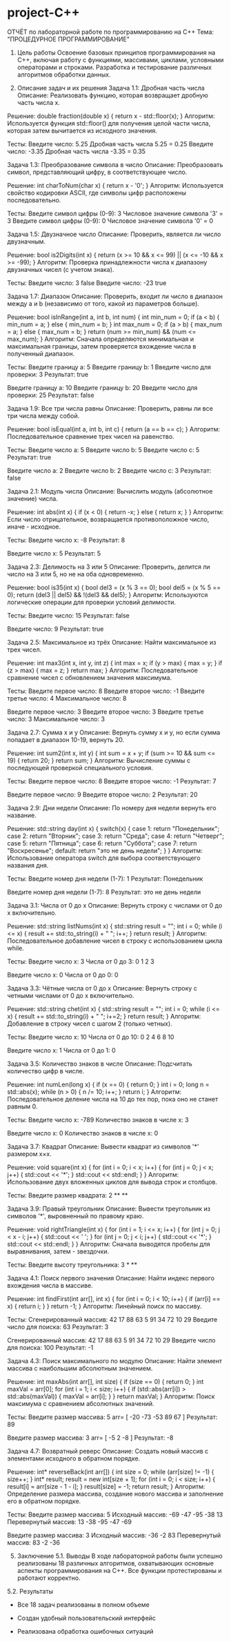 # project-C++
ОТЧЁТ
по лабораторной работе по программированию на C++
Тема: "ПРОЦЕДУРНОЕ ПРОГРАММИРОВАНИЕ"


1. Цель работы
Освоение базовых принципов программирования на C++, включая работу с функциями, массивами, циклами, условными операторами и строками. Разработка и тестирование различных алгоритмов обработки данных.


2. Описание задач и их решения
Задача 1.1: Дробная часть числа
Описание: Реализовать функцию, которая возвращает дробную часть числа x.

Решение:
double fraction(double x) {
    return x - std::floor(x);
}
Алгоритм: Используется функция std::floor() для получения целой части числа, которая затем вычитается из исходного значения.

Тесты:
Введите число: 5.25
Дробная часть числа 5.25 = 0.25
Введите число: -3.35
Дробная часть числа -3.35 = 0.35

Задача 1.3: Преобразование символа в число
Описание: Преобразовать символ, представляющий цифру, в соответствующее число.

Решение:
int charToNum(char x) {
    return x - '0';
}
Алгоритм: Используется свойство кодировки ASCII, где символы цифр расположены последовательно.

Тесты:
Введите символ цифры (0-9): 3
Числовое значение символа '3' = 3
Введите символ цифры (0-9): 0
Числовое значение символа '0' = 0

Задача 1.5: Двузначное число
Описание: Проверить, является ли число двузначным.

Решение:
bool is2Digits(int x) {
    return (x >= 10 && x <= 99) || (x <= -10 && x >= -99);
}
Алгоритм: Проверка принадлежности числа к диапазону двузначных чисел (с учетом знака).

Тесты:
Введите число: 3
false
Введите число: -23
true

Задача 1.7: Диапазон
Описание: Проверить, входит ли число в диапазон между a и b (независимо от того, какой из параметров больше).

Решение:
bool isInRange(int a, int b, int num) {
    int min_num = 0;
    if (a < b) {
        min_num = a;
    } else {
        min_num = b;
    }
    int max_num = 0;
    if (a > b) {
        max_num = a;
    } else {
        max_num = b;
    }
    return (num >= min_num) && (num <= max_num);
}
Алгоритм: Сначала определяются минимальная и максимальная границы, затем проверяется вхождение числа в полученный диапазон.

Тесты:
Введите границу a: 5
Введите границу b: 1
Введите число для проверки: 3
Результат: true

Введите границу a: 10
Введите границу b: 20
Введите число для проверки: 25
Результат: false

Задача 1.9: Все три числа равны
Описание: Проверить, равны ли все три числа между собой.

Решение:
bool isEqual(int a, int b, int c) {
    return (a == b == c);
}
Алгоритм: Последовательное сравнение трех чисел на равенство.

Тесты:
Введите число a: 5
Введите число b: 5
Введите число c: 5
Результат: true

Введите число a: 2
Введите число b: 2
Введите число c: 3
Результат: false

Задача 2.1: Модуль числа
Описание: Вычислить модуль (абсолютное значение) числа.

Решение:
int abs(int x) {
    if (x < 0) {
        return -x;
    } else {
        return x;
    }
}
Алгоритм: Если число отрицательное, возвращается противоположное число, иначе - исходное.

Тесты:
Введите число x: -8
Результат: 8

Введите число x: 5
Результат: 5

Задача 2.3: Делимость на 3 или 5
Описание: Проверить, делится ли число на 3 или 5, но не на оба одновременно.

Решение:
bool is35(int x) {
    bool del3 = (x % 3 == 0);
    bool del5 = (x % 5 == 0);
    return (del3 || del5) && !(del3 && del5);
}
Алгоритм: Используются логические операции для проверки условий делимости.

Тесты:
Введите число: 15
Результат: false

Введите число: 9
Результат: true

Задача 2.5: Максимальное из трёх
Описание: Найти максимальное из трех чисел.

Решение:
int max3(int x, int y, int z) {
    int max = x;
    if (y > max) {
        max = y;
    }
    if (z > max) {
        max = z;
    }
    return max;
}
Алгоритм: Последовательное сравнение чисел с обновлением значения максимума.

Тесты:
Введите первое число: 8
Введите второе число: -1
Введите третье число: 4
Максимальное число: 8

Введите первое число: 3
Введите второе число: 3
Введите третье число: 3
Максимальное число: 3

Задача 2.7: Сумма x и y
Описание: Вернуть сумму x и y, но если сумма попадает в диапазон 10-19, вернуть 20.

Решение:
int sum2(int x, int y) {
    int sum = x + y;
    if (sum >= 10 && sum <= 19) {
        return 20;
    }
    return sum;
}
Алгоритм: Вычисление суммы с последующей проверкой специального условия.

Тесты:
Введите первое число: 8
Введите второе число: -1
Результат: 7

Введите первое число: 9
Введите второе число: 2
Результат: 20

Задача 2.9: Дни недели
Описание: По номеру дня недели вернуть его название.

Решение:
std::string day(int x) {
    switch(x) {
        case 1: return "Понедельник";
        case 2: return "Вторник";
        case 3: return "Среда";
        case 4: return "Четверг";
        case 5: return "Пятница";
        case 6: return "Суббота";
        case 7: return "Воскресенье";
        default: return "это не день недели";
    }
}
Алгоритм: Использование оператора switch для выбора соответствующего названия дня.

Тесты:
Введите номер дня недели (1-7): 1
Результат: Понедельник

Введите номер дня недели (1-7): 8
Результат: это не день недели

Задача 3.1: Числа от 0 до x
Описание: Вернуть строку с числами от 0 до x включительно.

Решение:
std::string listNums(int x) {
    std::string result = "";
    int i = 0;
    while (i <= x) {
        result += std::to_string(i) + " ";
        i++;
    }
    return result;
}
Алгоритм: Последовательное добавление чисел в строку с использованием цикла while.

Тесты:
Введите число x: 3
Числа от 0 до 3: 0 1 2 3

Введите число x: 0
Числа от 0 до 0: 0

Задача 3.3: Чётные числа от 0 до x
Описание: Вернуть строку с четными числами от 0 до x включительно.

Решение:
std::string chet(int x) {
    std::string result = "";
    int i = 0;
    while (i <= x) {
        result += std::to_string(i) + " ";
        i+=2;
    }
    return result;
}
Алгоритм: Добавление в строку чисел с шагом 2 (только четных).

Тесты:
Введите число x: 10
Числа от 0 до 10: 0 2 4 6 8 10

Введите число x: 1
Числа от 0 до 1: 0

Задача 3.5: Количество знаков в числе
Описание: Подсчитать количество цифр в числе.

Решение:
int numLen(long x) {
    if (x == 0) {
        return 0;
    }
    int i = 0;
    long n = std::abs(x);
    while (n > 0) {
        n /= 10;
        i++;
    }
    return i;
}
Алгоритм: Последовательное деление числа на 10 до тех пор, пока оно не станет равным 0.

Тесты:
Введите число x: -789
Количество знаков в числе x: 3

Введите число x: 0
Количество знаков в числе x: 0

Задача 3.7: Квадрат
Описание: Вывести квадрат из символов '*' размером x×x.

Решение:
void square(int x) {
    for (int i = 0; i < x; i++) {
        for (int j = 0; j < x; j++) {
            std::cout << '*';
        }
        std::cout << std::endl;
    }
}
Алгоритм: Использование двух вложенных циклов для вывода строк и столбцов.

Тесты:
Введите размер квадрата: 2
**
**


Задача 3.9: Правый треугольник
Описание: Вывести треугольник из символов '*', выровненный по правому краю.

Решение:
void rightTriangle(int x) {
    for (int i = 1; i <= x; i++) {
        for (int j = 0; j < x - i; j++) {
            std::cout << ' ';
        }
        for (int j = 0; j < i; j++) {
            std::cout << '*';
        }
        std::cout << std::endl;
    }
}
Алгоритм: Сначала выводятся пробелы для выравнивания, затем - звездочки.

Тесты:
Введите высоту треугольника: 3
*
**

Задача 4.1: Поиск первого значения
Описание: Найти индекс первого вхождения числа в массиве.

Решение:
int findFirst(int arr[], int x) {
    for (int i = 0; i < 10; i++) {
        if (arr[i] == x) {
            return i;
        }
    }
    return -1;
}
Алгоритм: Линейный поиск по массиву.

Тесты:
Сгенерированный массив: 42 17 88 63 5 91 34 72 10 29
Введите число для поиска: 63
Результат: 3

Сгенерированный массив: 42 17 88 63 5 91 34 72 10 29
Введите число для поиска: 100
Результат: -1

Задача 4.3: Поиск максимального по модулю
Описание: Найти элемент массива с наибольшим абсолютным значением.

Решение:
int maxAbs(int arr[], int size) {
    if (size == 0) {
        return 0;
    }
    int maxVal = arr[0];
    for (int i = 1; i < size; i++) {
        if (std::abs(arr[i]) > std::abs(maxVal)) {
            maxVal = arr[i];
        }
    }
    return maxVal;
}
Алгоритм: Поиск максимума с сравнением абсолютных значений.

Тесты:
Введите размер массива: 5
arr= [ -20 -73 -53 89 67 ]
Результат: 89

Введите размер массива: 3
arr= [ -5 2 -8 ]
Результат: -8

Задача 4.7: Возвратный реверс
Описание: Создать новый массив с элементами исходного в обратном порядке.

Решение:
int* reverseBack(int arr[]) {
    int size = 0;
    while (arr[size] != -1) {
        size++;
    }
    int* result;
    result = new int[size + 1];
    for (int i = 0; i < size; i++) {
        result[i] = arr[size - 1 - i];
    }
    result[size] = -1;
    return result;
}
Алгоритм: Определение размера массива, создание нового массива и заполнение его в обратном порядке.

Тесты:
Введите размер массива: 5
Исходный массив: -69 -47 -95 -38 13
Перевернутый массив: 13 -38 -95 -47 -69

Введите размер массива: 3
Исходный массив: -36 -2 83
Перевернутый массив: 83 -2 -36


5. Заключение
5.1. Выводы
В ходе лабораторной работы были успешно реализованы 18 различных алгоритмов, охватывающих основные аспекты программирования на C++. Все функции протестированы и работают корректно.

5.2. Результаты
- Все 18 задач реализованы в полном объеме

- Создан удобный пользовательский интерфейс

- Реализована обработка ошибочных ситуаций
